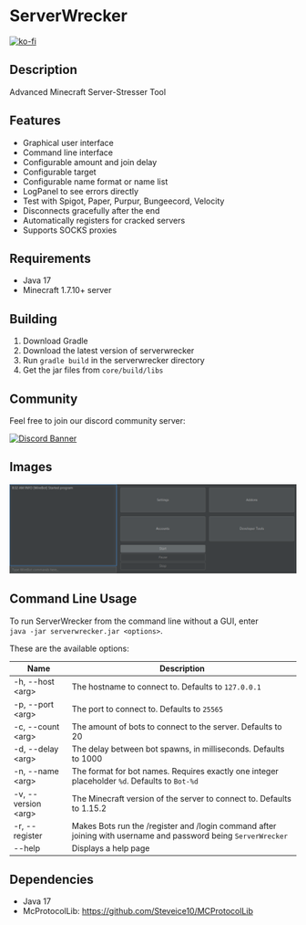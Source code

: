 # ServerWrecker

[![ko-fi](https://ko-fi.com/img/githubbutton_sm.svg)](https://ko-fi.com/G2G51M2RK)

## Description

Advanced Minecraft Server-Stresser Tool

## Features

* Graphical user interface
* Command line interface
* Configurable amount and join delay
* Configurable target
* Configurable name format or name list
* LogPanel to see errors directly
* Test with Spigot, Paper, Purpur, Bungeecord, Velocity
* Disconnects gracefully after the end
* Automatically registers for cracked servers
* Supports SOCKS proxies

## Requirements

* Java 17
* Minecraft 1.7.10+ server

## Building

1. Download Gradle
2. Download the latest version of serverwrecker
3. Run `gradle build` in the serverwrecker directory
4. Get the jar files from `core/build/libs`

## Community

Feel free to join our discord community server:

[![Discord Banner](https://discord.com/api/guilds/739784741124833301/widget.png?style=banner2)](https://discord.gg/CDrcxzH)

## Images

![GUI](./images/img.png)

## Command Line Usage

To run ServerWrecker from the command line without a GUI, enter  
`java -jar serverwrecker.jar <options>`.

These are the available options:

| Name                  | Description                                                                                                    |
|-----------------------|----------------------------------------------------------------------------------------------------------------|
| -h, --host \<arg\>    | The hostname to connect to. Defaults to `127.0.0.1`                                                            |
| -p, --port \<arg\>    | The port to connect to. Defaults to `25565`                                                                    |
| -c, --count \<arg\>   | The amount of bots to connect to the server. Defaults to 20                                                    |
| -d, --delay \<arg\>   | The delay between bot spawns, in milliseconds. Defaults to 1000                                                |
| -n, --name \<arg\>    | The format for bot names. Requires exactly one integer placeholder `%d`. Defaults to `Bot-%d`                  |
| -v, --version \<arg\> | The Minecraft version of the server to connect to. Defaults to 1.15.2                                          |
| -r, --register        | Makes Bots run the /register and /login command after joining with username and password being `ServerWrecker` |
| --help                | Displays a help page                                                                                           |

## Dependencies

* Java 17
* McProtocolLib: https://github.com/Steveice10/MCProtocolLib
